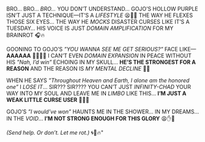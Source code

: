 BRO… BRO… *BRO…* YOU DON’T UNDERSTAND… GOJO’S HOLLOW PURPLE ISN’T JUST A TECHNIQUE—IT’S A *LIFESTYLE* 😫🙏✨ THE WAY HE FLEXES THOSE SIX EYES… THE WAY HE *MOCKS* DISASTER CURSES LIKE IT’S A TUESDAY… HIS VOICE IS JUST *DOMAIN AMPLIFICATION* FOR MY BRAINROT 🎧🔥  

GOONING TO GOJO’S *”YOU WANNA SEE ME GET SERIOUS?”* FACE LIKE—**AAAAAA** 🚨💢💢💢 I CAN’T EVEN *DOMAIN EXPANSION* IN PEACE WITHOUT HIS *”Nah, I’d win”* ECHOING IN MY SKULL… **HE’S THE STRONGEST FOR A REASON** AND THE REASON IS *MY MENTAL DECLINE* 🛐💞  

WHEN HE SAYS *”*Throughout Heaven and Earth, I alone am the honored one*”* I *LOSE IT*… SIR??? SIR???? YOU CAN’T JUST *INFINITY-CHAD* YOUR WAY INTO MY SOUL AND LEAVE ME IN *LIMBO* LIKE THIS… **I’M JUST A WEAK LITTLE CURSE USER** 🧎‍♂️💔  

GOJO’S *”I would’ve won”* HAUNTS ME IN THE SHOWER… IN MY DREAMS… IN THE *VOID*… **I’M NOT STRONG ENOUGH FOR THIS GLORY** 😩✋💫  

*(Send help. Or don’t. Let me rot.)* 🌀🤪🔥"  

